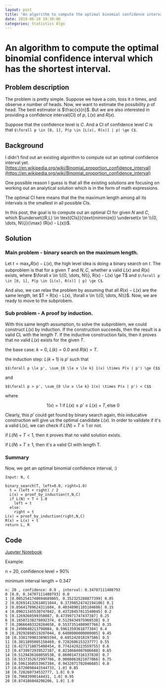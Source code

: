 ```yaml
---
layout: post
title: "An algorithm to compute the optimal binomial confidence interval"
date: 2019-06-10 19:30:00
categories: Statistics Algo
---
```


# An algorithm to compute the optimal binomial confidence interval which has the shortest interval.

## Problem description

The problem is pretty simple. Suppose we have a coin, toss it $n$ times, and observe $x$ number of heads. Now, we want to estimate the possibility $p$ of head. The best estimator is $\frac{x}{n}$. But we are also interested in providing a confidence interval(CI) of $p$, $L(x)$ and $R(x)$.

Suppose that the confidence level is $C$. And a CI of confidence level $C$ is that ```$\forall p \in [0, 1], P(p \in [L(x), R(x)] | p) \ge C$```.

## Background

I didn't find out an existing algorithm to compute out an optimal confidence interval yet. [https://en.wikipedia.org/wiki/Binomial_proportion_confidence_interval](https://en.wikipedia.org/wiki/Binomial_proportion_confidence_interval)

One possible reason I guess is that all the existing solutions are focusing on working out an analytical solution which is in the form of math expressions.

The optimal CI here means that the the maximum length among all its intervals is the smallest in all possible CIs.

In this post, the goal is to compute out an optimal CI for given $N$ and $C$, which $\underset{(R,L) \in \text{CIs}}{\text{minimize}} \underset{x \in \\{0, \dots, N\\}}{\max}  (R(x) - L(x))$.

## Solution

### Main problem - binary search on the maximum length.

Let $t = \max_{x} R(x) - L(x)$, the high level idea is doing a binary search on $t$. The subproblem is that for a given $T$ and $N, C$, whether a valid $L(x)$ and $R(x)$ exists, where $\forall x \in \\{0, \dots, N\\}, R(x) - L(x) \ge T$ and ```$\forall p \in [0, 1], P(p \in [L(x), R(x)] | p) \ge C$```.

And also, we can relax the problem by assuming that all $R(x)-L(x)$ are the same length, let $T = R(x) - L(x), \forall x \in \\{0, \dots, N\\}$. Now, we are ready to move to the subprobem.

### Sub problem - A proof by induction.

With this same length assumption, to solve the subproblem, we could construct $L(x)$ by induction. If the construction succeeds, then the result is a valid CL with the length $T$. If the inductive construction fails, then it proves that no valid $L(x)$ exists for the given $T$.

the base case: $k = 0$, $L(k) = 0.0$ and $R(k) = T$.

the induction step: $L(k+1)$ is $p'$ such that 

```$$\forall p \le p', \sum_{0 \le x \le k} 1(x) \times P(x | p') \ge C$$```

and 

```$$\forall p > p', \sum_{0 \le x \le k} 1(x) \times P(x | p') < C$$```

where

$$1(x) = 1 \text{ if }  L(x) \le p' \le L(x) + T, \text{else }0$$

Clearly, this $p'$ could get found by binary search again, this inducative construction will give us the optimal candidate $L(x)$. In order to validate if it's a valid L(x), we can check if $L(N) + T \ge 1$ or not.

if $L(N) + T < 1$, then it proves that no valid solution exists.

if $L(N) + T \ge 1$, then it's a valid CI with length T.

### Summary

Now, we get an optimal binomial confidence interval, :) 
```
Input: N, C

binary_search(T, left=0.0, right=1.0)
  t = (left + right) / 2
  L(x) = proof_by_induction(t,N,C)
  if L(N) + T < 1.0
    left = t
  else:
    right = t
L(x) = proof_by_induction(right,N,C)
R(x) = L(x) + t
return L, R
```

## Code

[Jupyter Notebook](https://github.com/FiveEyes/ml-notebook/blob/master/statistical_inference/binomial_confidence_interval_v2.ipynb)

Example: 

n = 20, confidence level = 90%

minimum interval length = 0.347

```
n: 20 , confidence: 0.9 , interval: 0.34707111480793
0 [0.0, 0.34707111480793] 0.0
1 [0.0052541740694689865, 0.352325288877399] 0.05
2 [0.026914132614011044, 0.37398524742194106] 0.1
3 [0.05641789624311604, 0.40348901105104606] 0.15
4 [0.09021345530747042, 0.43728457011540045] 0.2
5 [0.1269260599358087, 0.4739971747437387] 0.25
6 [0.16587238278892374, 0.5129434975968538] 0.3
7 [0.20666403328284658, 0.5537351480907766] 0.35
8 [0.2490648213798084, 0.5961359361877384] 0.4
9 [0.29292888519207044, 0.6400000000000005] 0.45
10 [0.33817090338965594, 0.685242018197586] 0.5
11 [0.3811895005158469, 0.728260615323777] 0.55
12 [0.4271718075480454, 0.7742429223559755] 0.6
13 [0.4739972939527387, 0.8210684087606688] 0.65
14 [0.5129436168058538, 0.8600147316137838] 0.7
15 [0.5537352672997766, 0.9008063821077066] 0.75
16 [0.5961360553967384, 0.9432071702046685] 0.8
17 [0.6720098441544733, 1.0] 0.85
18 [0.728260734532777, 1.0] 0.9
19 [0.79683990144431, 1.0] 0.95
20 [0.874186048296206, 1.0] 1.0
```
